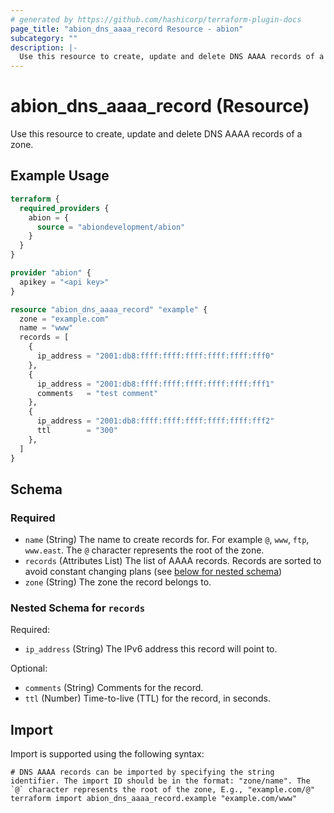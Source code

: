 ```yaml
---
# generated by https://github.com/hashicorp/terraform-plugin-docs
page_title: "abion_dns_aaaa_record Resource - abion"
subcategory: ""
description: |-
  Use this resource to create, update and delete DNS AAAA records of a zone.
---
```


# abion_dns_aaaa_record (Resource)

Use this resource to create, update and delete DNS AAAA records of a zone.

## Example Usage

```terraform
terraform {
  required_providers {
    abion = {
      source = "abiondevelopment/abion"
    }
  }
}

provider "abion" {
  apikey = "<api key>"
}

resource "abion_dns_aaaa_record" "example" {
  zone = "example.com"
  name = "www"
  records = [
    {
      ip_address = "2001:db8:ffff:ffff:ffff:ffff:ffff:fff0"
    },
    {
      ip_address = "2001:db8:ffff:ffff:ffff:ffff:ffff:fff1"
      comments   = "test comment"
    },
    {
      ip_address = "2001:db8:ffff:ffff:ffff:ffff:ffff:fff2"
      ttl        = "300"
    },
  ]
}
```

<!-- schema generated by tfplugindocs -->
## Schema

### Required

- `name` (String) The name to create records for. For example `@`, `www`, `ftp`, `www.east`. The `@` character represents the root of the zone.
- `records` (Attributes List) The list of AAAA records. Records are sorted to avoid constant changing plans (see [below for nested schema](#nestedatt--records))
- `zone` (String) The zone the record belongs to.

<a id="nestedatt--records"></a>
### Nested Schema for `records`

Required:

- `ip_address` (String) The IPv6 address this record will point to.

Optional:

- `comments` (String) Comments for the record.
- `ttl` (Number) Time-to-live (TTL) for the record, in seconds.

## Import

Import is supported using the following syntax:

```shell
# DNS AAAA records can be imported by specifying the string identifier. The import ID should be in the format: "zone/name". The `@` character represents the root of the zone, E.g., "example.com/@"
terraform import abion_dns_aaaa_record.example "example.com/www"
```
